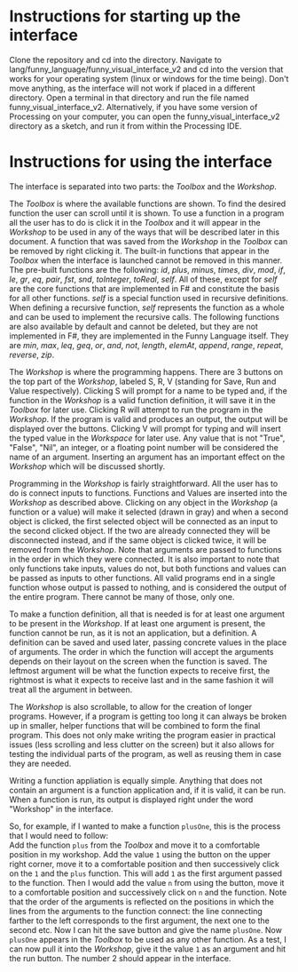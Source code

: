 # Instructions for starting up the interface

Clone the repository and cd into the directory. Navigate to lang/funny_language/funny_visual_interface_v2 and cd into the version that works for your operating system (linux or windows for the time being). Don't move anything, as the interface will not work if placed in a different directory. Open a terminal in that directory and run the file named funny_visual_interface_v2. Alternatively, if you have some version of Processing on your computer, you can open the funny_visual_interface_v2 directory as a sketch, and run it from within the Processing IDE.

# Instructions for using the interface

The interface is separated into two parts: the _Toolbox_ and the _Workshop_.

The _Toolbox_ is where the available functions are shown. To find the desired function the user can scroll until it is shown. To use a function in a program all the user has to do is click it in the _Toolbox_ and it will appear in the _Workshop_ to be used in any of the ways that will be described later in this document. A function that was saved from the _Workshop_ in the _Toolbox_ can be removed by right clicking it. The built-in functions that appear in the _Toolbox_ when the interface is launched cannot be removed in this manner. The pre-built functions are the following: _id_, _plus_, _minus_, _times_, _div_, _mod_, _if_, _le_, _gr_, _eq_, _pair_, _fst_, _snd_, _toInteger_, _toReal_, _self_. All of these, except for _self_ are the core functions that are implemented in F\# and constitute the basis for all other functions. _self_ is a special function used in recursive definitions. When defining a recursive function, _self_ represents the function as a whole and can be used to implement the recursive calls. The following functions are also available by default and cannot be deleted, but they are not implemented in F\#, they are implemented in the Funny Language itself. They are _min_, _max_, _leq_, _geq_, _or_, _and_, _not_, _length_, _elemAt_, _append_, _range_, _repeat_, _reverse_, _zip_.

The _Workshop_ is where the programming happens. There are 3 buttons on the top part of the _Workshop_, labeled S, R, V (standing for Save, Run and Value respectively). Clicking S will prompt for a name to be typed and, if the function in the _Workshop_ is a valid function definition, it will save it in the _Toolbox_ for later use. Clicking R will attempt to run the program in the _Workshop_. If the program is valid and produces an output, the output will be displayed over the buttons. Clicking V will prompt for typing and will insert the typed value in the _Workspace_ for later use. Any value that is not "True", "False", "Nil", an integer, or a floating point number will be considered the name of an argument. Inserting an argument has an important effect on the _Workshop_ which will be discussed shortly.   

Programming in the _Workshop_ is fairly straightforward. All the user has to do is connect inputs to functions. Functions and Values are inserted into the _Workshop_ as described above. Clicking on any object in the _Workshop_ (a function or a value) will make it selected (drawn in gray) and when a second object is clicked, the first selected object will be connected as an input to the second clicked object. If the two are already connected they will be disconnected instead, and if the same object is clicked twice, it will be removed from the _Workshop_. Note that arguments are passed to functions in the order in which they were connected. It is also important to note that only functions take inputs, values do not, but both functions and values can be passed as inputs to other functions. All valid programs end in a single function whose output is passed to nothing, and is considered the output of the entire program. There cannot be many of those, only one.

To make a function definition, all that is needed is for at least one argument to be present in the _Workshop_. If at least one argument is present, the function cannot be run, as it is not an application, but a definition. A definition can be saved and used later, passing concrete values in the place of arguments. The order in which the function will accept the arguments depends on their layout on the screen when the function is saved. The leftmost argument will be what the function expects to receive first, the rightmost is what it expects to receive last and in the same fashion it will treat all the argument in between.   

The _Workshop_ is also scrollable, to allow for the creation of longer programs. However, if a program is getting too long it can always be broken up in smaller, helper functions that will be combined to form the final program. This does not only make writing the program easier in practical issues (less scrolling and less clutter on the screen) but it also allows for testing the individual parts of the program, as well as reusing them in case they are needed.

Writing a function appliation is equally simple. Anything that does not contain an argument is a function application and, if it is valid, it can be run. When a function is run, its output is displayed right under the word "Workshop" in the interface.

So, for example, if I wanted to make a function ```plusOne```, this is the process that I would need to follow:  
Add the function ```plus``` from the _Toolbox_ and move it to a comfortable position in my workshop. Add the value ```1``` using the button on the upper right corner, move it to a comfortable position and then successively click on the ```1``` and the ```plus``` function. This will add ```1``` as the first argument passed to the function. Then I would add the value ```n``` from using the button, move it to a comfortable position and successively click on ```n``` and the function. Note that the order of the arguments is reflected on the positions in which the lines from the arguments to the function connect: the line connecting farther to the left corresponds to the first argument, the next one to the second etc. Now I can hit the save button and give the name ```plusOne```. Now ```plusOne``` appears in the _Toolbox_ to be used as any other function. As a test, I can now pull it into the _Workshop_, give it the value ```1``` as an argument and hit the run button. The number 2 should appear in the interface.
